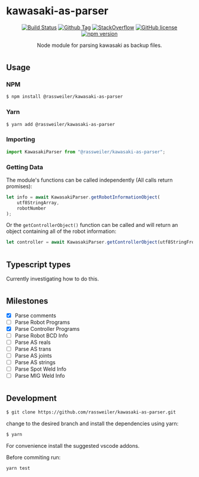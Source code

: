# kawasaki-as-parser

<div align="center">

[![Build Status][github-actions-status]][github-actions-url]
[![Github Tag][github-tag-image]][github-tag-url]
[![StackOverflow][stackoverflow-img]][stackoverflow-url]
[![GitHub license][liscense-tag]][liscense-url]
[![npm version][npm-version-tag]][npm-version]

Node module for parsing kawasaki as backup files.

</div>

#
## Usage

### NPM

```bash
$ npm install @rassweiler/kawasaki-as-parser
```

### Yarn

```bash
$ yarn add @rassweiler/kawasaki-as-parser
```

### Importing

```javascript
import KawasakiParser from "@rassweiler/kawasaki-as-parser";
```

### Getting Data

The module's functions can be called independently (All calls return promises):

```javascript
let info = await KawasakiParser.getRobotInformationObject(
	utf8StringArray,
	robotNumber
);
```

Or the `getControllerObject()` function can be called and will return an object containing all of the robot information:

```javascript
let controller = await KawasakiParser.getControllerObject(utf8StringFromAsFile);
```

#
## Typescript types

Currently investigating how to do this.

#
## Milestones

-  [x] Parse comments
-  [ ] Parse Robot Programs
-  [x] Parse Controller Programs
-  [ ] Parse Robot BCD Info
-  [ ] Parse AS reals
-  [ ] Parse AS trans
-  [ ] Parse AS joints
-  [ ] Parse AS strings
-  [ ] Parse Spot Weld Info
-  [ ] Parse MIG Weld Info

#
## Development

```bash
$ git clone https://github.com/rassweiler/kawasaki-as-parser.git
```
change to the desired branch and install the dependencies using yarn:
```bash
$ yarn
```

For convenience install the suggested vscode addons.

Before commiting run:

```bash
yarn test
```

[github-actions-status]: https://github.com/rassweiler/kawasaki-as-parser/workflows/Test/badge.svg
[github-actions-url]: https://github.com/rassweiler/kawasaki-as-parser/actions
[github-tag-image]: https://img.shields.io/github/v/tag/rassweiler/kawasaki-as-parser?label=version
[github-tag-url]: https://github.com/rassweiler/kawasaki-as-parser/releases/latest
[stackoverflow-img]: https://img.shields.io/badge/stackoverflow-kawasaki__as__parser-blue.svg
[stackoverflow-url]: https://stackoverflow.com/questions/tagged/kawasaki-as-parser
[liscense-url]: https://github.com/rassweiler/kawasaki-as-parser/blob/master/LICENSE
[liscense-tag]: https://img.shields.io/badge/license-MIT-blue.svg
[npm-version-tag]: https://img.shields.io/npm/v/@rassweiler/kawasaki-as-parser.svg?style=flat
[npm-version]: https://www.npmjs.com/package/@rassweiler/kawasaki-as-parser
